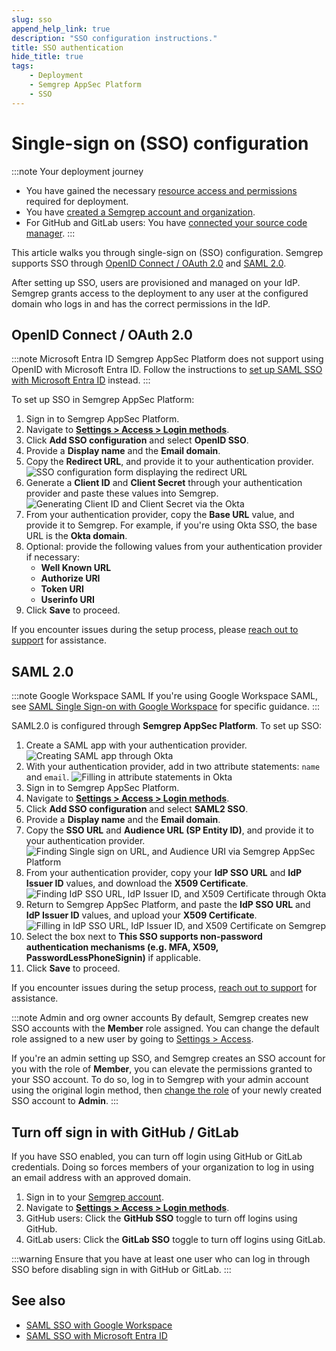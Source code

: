 ```yaml
---
slug: sso
append_help_link: true
description: "SSO configuration instructions."
title: SSO authentication
hide_title: true
tags:
    - Deployment
    - Semgrep AppSec Platform
    - SSO
---
```


# Single-sign on (SSO) configuration

:::note Your deployment journey
- You have gained the necessary [resource access and permissions](/deployment/checklist) required for deployment.
- You have [created a Semgrep account and organization](/deployment/create-account-and-orgs).
- For GitHub and GitLab users: You have [connected your source code manager](/deployment/connect-scm).
:::

This article walks you through single-sign on (SSO) configuration. Semgrep supports SSO through [OpenID Connect / OAuth 2.0](#openid-connect--oauth-20) and [SAML 2.0](#saml-20).

After setting up SSO, users are provisioned and managed on your IdP. Semgrep grants access to the deployment to any user at the configured domain who logs in and has the correct permissions in the IdP.

## OpenID Connect / OAuth 2.0

:::note Microsoft Entra ID
Semgrep AppSec Platform does not support using OpenID with Microsoft Entra ID. Follow the instructions to [set up SAML SSO with Microsoft Entra ID](/kb/semgrep-appsec-platform/saml-microsoft-entra-id) instead.
:::

To set up SSO in Semgrep AppSec Platform:

1. Sign in to Semgrep AppSec Platform.
2. Navigate to **[Settings > Access > Login methods](https://semgrep.dev/orgs/-/settings/access/loginMethods)**.
3. Click **Add SSO configuration** and select **OpenID SSO**.
4. Provide a **Display name** and the **Email domain**.
5. Copy the **Redirect URL**, and provide it to your authentication provider.
    ![SSO configuration form displaying the redirect URL](/img/sso-redirect-url.png#md-width)
6. Generate a **Client ID** and **Client Secret** through your authentication provider and paste these values into Semgrep.
    ![Generating Client ID and Client Secret via the Okta](/img/sso-clientID-clientSecret.png#md-width)
7. From your authentication provider, copy the **Base URL** value, and provide it to Semgrep. For example, if you're using Okta SSO, the base URL is the **Okta domain**.
8. Optional: provide the following values from your authentication provider if necessary:
   - **Well Known URL**
   - **Authorize URI**
   - **Token URI**
   - **Userinfo URI**
9.  Click **Save** to proceed.

If you encounter issues during the setup process, please [reach out to support](/docs/support) for assistance.

## SAML 2.0

:::note Google Workspace SAML
If you're using Google Workspace SAML, see [SAML Single Sign-on with Google Workspace](/docs/kb/semgrep-appsec-platform/saml-google-workspace) for specific guidance.
:::

SAML2.0 is configured through **Semgrep AppSec Platform**. To set up SSO:

1. Create a SAML app with your authentication provider.
    ![Creating SAML app through Okta](/img/saml-creating-app.png#md-width)
2. With your authentication provider, add in two attribute statements: `name` and `email`.
    ![Filling in attribute statements in Okta](/img/saml-attribute-statements.png#md-width)
3. Sign in to Semgrep AppSec Platform.
4. Navigate to **[Settings > Access > Login methods](https://semgrep.dev/orgs/-/settings/access/loginMethods)**.
5. Click **Add SSO configuration** and select **SAML2 SSO**.
6. Provide a **Display name** and the **Email domain**.
7. Copy the **SSO URL** and **Audience URL (SP Entity ID)**, and provide it to your authentication provider.
    ![Finding Single sign on URL, and Audience URI via Semgrep AppSec Platform](/img/saml-copy-urls.png#md-width)
8. From your authentication provider, copy your **IdP SSO URL** and **IdP Issuer ID** values, and download the **X509 Certificate**.
    ![Finding IdP SSO URL, IdP Issuer ID, and X509 Certificate through Okta](/img/saml-copy-IdPSSO-IdPID-and-X509.png#md-width)
9. Return to Semgrep AppSec Platform, and paste the **IdP SSO URL** and **IdP Issuer ID** values, and upload your **X509 Certificate**.
    ![Filling in IdP SSO URL, IdP Issuer ID, and X509 Certificate on Semgrep](/img/saml-filling-IdpSSO-IdpID-X509.png#md-width)
10. Select the box next to **This SSO supports non-password authentication mechanisms (e.g. MFA, X509, PasswordLessPhoneSignin)** if applicable.
11. Click **Save** to proceed.

If you encounter issues during the setup process, [reach out to support](/docs/support) for assistance.

:::note Admin and org owner accounts
By default, Semgrep creates new SSO accounts with the **Member** role assigned. You can change the default role assigned to a new user by going to [Settings > Access](https://semgrep.dev/orgs/-/settings/access/defaults).

If you're an admin setting up SSO, and Semgrep creates an SSO account for you  with the role of **Member**, you can elevate the permissions granted to your SSO account. To do so, log in to Semgrep with your admin account using the original login method, then [change the role](https://semgrep.dev/orgs/-/settings/access/members) of your newly created SSO account to **Admin**.
:::

## Turn off sign in with GitHub / GitLab

If you have SSO enabled, you can turn off login using GitHub or GitLab credentials. Doing so forces members of your organization to log in using an email address with an approved domain.

1. Sign in to your [Semgrep account](https://semgrep.dev/login).
2. Navigate to [**Settings > Access > Login methods**](https://semgrep.dev/orgs/docs-test/settings/access/loginMethods).
3. GitHub users: Click the **GitHub SSO** <i class="fa-solid fa-toggle-large-on"></i> toggle to turn off logins using GitHub.
4. GitLab users: Click the **GitLab SSO** <i class="fa-solid fa-toggle-large-on"></i> toggle to turn off logins using GitLab.

:::warning
Ensure that you have at least one user who can log in through SSO before disabling sign in with GitHub or GitLab.
:::

## See also

- [SAML SSO with Google Workspace](/docs/kb/semgrep-appsec-platform/saml-google-workspace)
- [SAML SSO with Microsoft Entra ID](/docs/kb/semgrep-appsec-platform/saml-microsoft-entra-id)
